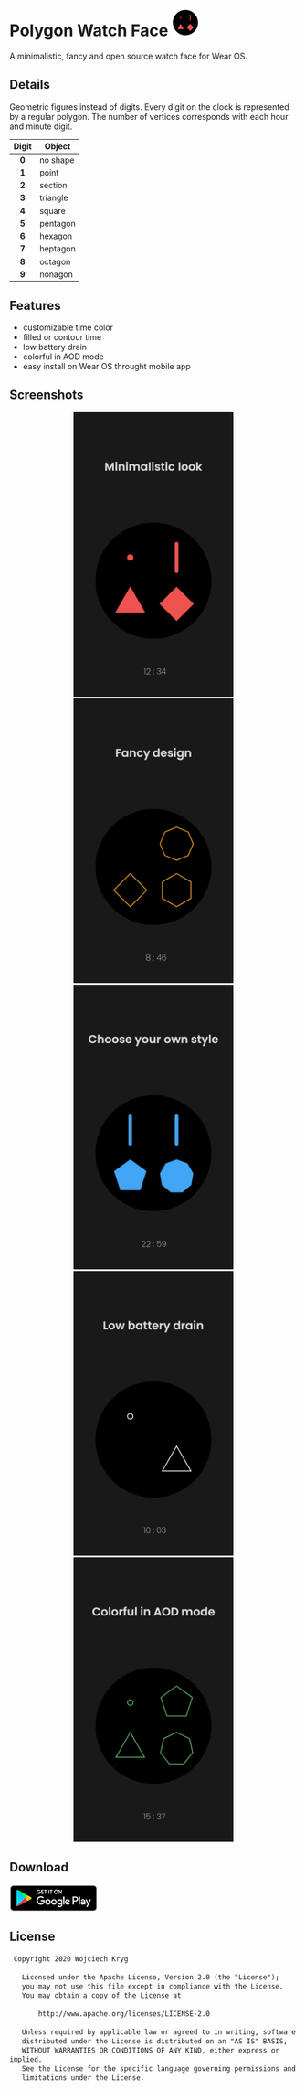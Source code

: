 # Polygon Watch Face ![](/mobile/src/main/res/mipmap-mdpi/ic_launcher_round.png)

A minimalistic, fancy and open source watch face for Wear OS.

## Details

Geometric figures instead of digits. Every digit on the clock is represented by a regular polygon. The number of vertices corresponds with each hour and minute digit.

| Digit | Object        |
|:-----:|---------------|
| **0** | no shape      |
| **1** | point         |
| **2** | section       |
| **3** | triangle      |
| **4** | square        |
| **5** | pentagon      |
| **6** | hexagon       |
| **7** | heptagon      |
| **8** | octagon       |
| **9** | nonagon       |

## Features
- customizable time color
- filled or contour time
- low battery drain
- colorful in AOD mode
- easy install on Wear OS throught mobile app

## Screenshots

<p align="center">
 <img src="/screenshots/01.png" width="280" height="498" alt="Minimalist look">
 <img src="/screenshots/02.png" width="280" height="498" alt="Fancy design">
 <img src="/screenshots/03.png" width="280" height="498" alt="Choose your own style">
 <img src="/screenshots/04.png" width="280" height="498" alt="Low battery drain">
 <img src="/screenshots/05.png" width="280" height="498" alt="Colorful in AOD mode">
</p>

## Download

[![Download from Google Play](screenshots/google_play_badge.png)](https://play.google.com/store/apps/details?id=com.wojdor.polygonwatchface)

## License
```
 Copyright 2020 Wojciech Kryg

   Licensed under the Apache License, Version 2.0 (the "License");
   you may not use this file except in compliance with the License.
   You may obtain a copy of the License at

       http://www.apache.org/licenses/LICENSE-2.0

   Unless required by applicable law or agreed to in writing, software
   distributed under the License is distributed on an "AS IS" BASIS,
   WITHOUT WARRANTIES OR CONDITIONS OF ANY KIND, either express or implied.
   See the License for the specific language governing permissions and
   limitations under the License.
```
